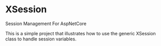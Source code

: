 # XSession
Session Management For AspNetCore

This is a simple project that illustrates how to use the generic XSession class to handle session variables.
